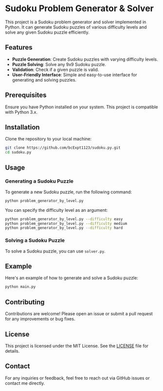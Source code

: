 # Sudoku Problem Generator & Solver

This project is a Sudoku problem generator and solver implemented in Python. It can generate Sudoku puzzles of various difficulty levels and solve any given Sudoku puzzle efficiently.

## Features

- **Puzzle Generation**: Create Sudoku puzzles with varying difficulty levels.
- **Puzzle Solving**: Solve any 9x9 Sudoku puzzle.
- **Validation**: Check if a given puzzle is valid.
- **User-Friendly Interface**: Simple and easy-to-use interface for generating and solving puzzles.

## Prerequisites

Ensure you have Python installed on your system. This project is compatible with Python 3.x.

## Installation

Clone the repository to your local machine:

```sh
git clone https://github.com/bcExpt1123/sudoku.py.git
cd sudoku.py
```

## Usage

### Generating a Sudoku Puzzle

To generate a new Sudoku puzzle, run the following command:

```sh
python problem_generator_by_level.py
```

You can specify the difficulty level as an argument:

```sh
python problem_generator_by_level.py --difficulty easy
python problem_generator_by_level.py --difficulty medium
python problem_generator_by_level.py --difficulty hard
```

### Solving a Sudoku Puzzle

To solve a Sudoku puzzle, you can use `solver.py`.

## Example

Here's an example of how to generate and solve a Sudoku puzzle:

   ```sh
   python main.py
   ```

## Contributing

Contributions are welcome! Please open an issue or submit a pull request for any improvements or bug fixes.

## License

This project is licensed under the MIT License. See the [LICENSE](LICENSE) file for details.

## Contact

For any inquiries or feedback, feel free to reach out via GitHub issues or contact me directly.

